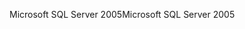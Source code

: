 <span data-ttu-id="9ca19-101">Microsoft SQL Server 2005</span><span class="sxs-lookup"><span data-stu-id="9ca19-101">Microsoft SQL Server 2005</span></span>